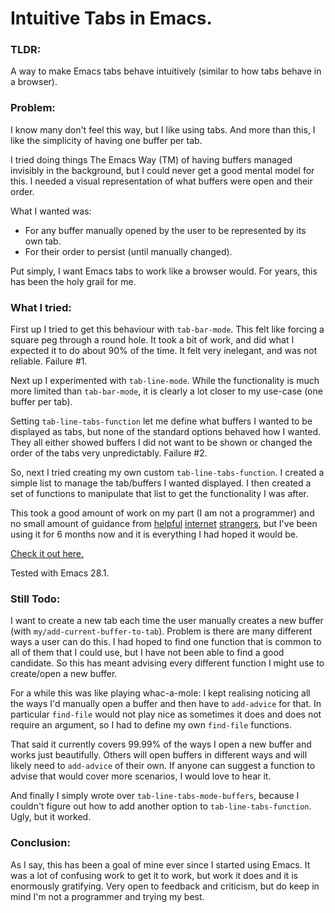 # Intuitive Tabs in Emacs.

### TLDR:

A way to make Emacs tabs behave intuitively (similar to how tabs behave in a browser).


### Problem:

I know many don't feel this way, but I like using tabs. And more than this, I like the simplicity of having one buffer per tab.

I tried doing things The Emacs Way (TM) of having buffers managed invisibly in the background, but I could never get a good mental model for this. I needed a visual representation of what buffers were open and their order.

What I wanted was:

-   For any buffer manually opened by the user to be represented by its own tab.
-   For their order to persist (until manually changed).

Put simply, I want Emacs tabs to work like a browser would. For years, this has been the holy grail for me.


### What I tried:

First up I tried to get this behaviour with `tab-bar-mode`. This felt like forcing a square peg through a round hole. It took a bit of work, and did what I expected it to do about 90% of the time. It felt very inelegant, and was not reliable. Failure #1. 

Next up I experimented with `tab-line-mode`. While the functionality is much more limited than `tab-bar-mode`, it is clearly a lot closer to my use-case (one buffer per tab).

Setting `tab-line-tabs-function` let me define what buffers I wanted to be displayed as tabs, but none of the standard options behaved how I wanted. They all either showed buffers I did not want to be shown or changed the order of the tabs very unpredictably. Failure #2.

So, next I tried creating my own custom `tab-line-tabs-function`. I created a simple list to manage the tab/buffers I wanted displayed. I then created a set of functions to manipulate that list to get the functionality I was after.

This took a good amount of work on my part (I am not a programmer) and no small amount of guidance from  [helpful](https://www.reddit.com/r/emacs/comments/qdf1hv/can_i_force_each_buffer_to_use_its_own_tab/) [internet](https://stackoverflow.com/questions/69950296/what-is-the-correct-way-to-edit-an-in-built-function) [strangers](https://stackoverflow.com/questions/70042843/how-to-advice-add-a-function-with-no-arguments-to-a-function-that-takes-argument), but I've been using it for 6 months now and it is everything I had hoped it would be. 

[Check it out here.](https://github.com/thread314/my-tab-line-mode)

Tested with Emacs 28.1. 


### Still Todo:

I want to create a new tab each time the user manually creates a new buffer (with `my/add-current-buffer-to-tab`). Problem is there are many different ways a user can do this. I had hoped to find one function that is common to all of them that I could use, but I have not been able to find a good candidate. So this has meant advising every different function I might use to create/open a new buffer.

For a while this was like playing whac-a-mole: I kept realising noticing all the ways I'd manually open a buffer and then have to `add-advice` for that. In particular `find-file` would not play nice as sometimes it does and does not require an argument, so I had to define my own `find-file` functions.

That said it currently covers 99.99% of the ways I open a new buffer and works just beautifully. Others will open buffers in different ways and will likely need to `add-advice` of their own. If anyone can suggest a function to advise that would cover more scenarios, I would love to hear it. 

And finally I simply wrote over `tab-line-tabs-mode-buffers`, because I couldn't figure out how to add another option to `tab-line-tabs-function`. Ugly, but it worked. 


### Conclusion:

As I say, this has been a goal of mine ever since I started using Emacs. It was a lot of confusing work to get it to work, but work it does and it is enormously gratifying. Very open to feedback and criticism, but do keep in mind I'm not a programmer and trying my best. 
